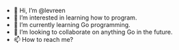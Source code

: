 - 👋 Hi, I’m @levreen
- 👀 I’m interested in learning how to program.
- 🌱 I’m currently learning Go programming.
- 💞️ I’m looking to collaborate on anything Go in the future.
- 📫 How to reach me? 

<!---
levreen/levreen is a ✨ special ✨ repository because its `README.md` (this file) appears on your GitHub profile.
You can click the Preview link to take a look at your changes.
--->
